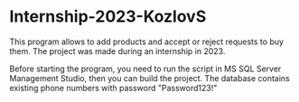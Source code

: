 # Internship-2023-KozlovS

This program allows to add products and accept or reject requests to buy them.
The project was made during an internship in 2023.
 
Before starting the program, you need to run the script in MS SQL Server Management Studio, then you can build the project.
The database contains existing phone numbers with password "Password123!"
